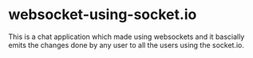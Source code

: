 # websocket-using-socket.io

This is a chat application which made using websockets and it bascially emits the changes done by any user to all the users using the socket.io.
